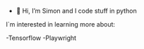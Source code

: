 - 👋 Hi, I’m Simon and I code stuff in python


I`m interested in learning more about:

-Tensorflow
-Playwright
